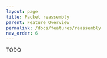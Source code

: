 ```yaml
---
layout: page
title: Packet reassembly
parent: Feature Overview
permalink: /docs/features/reassembly
nav_order: 6
---
```


TODO